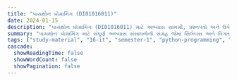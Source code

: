 ```yaml
---
title: "પાયથોન પ્રોગ્રામિંગ (DI01016011)"
date: 2024-01-15
description: "પાયથોન પ્રોગ્રામિંગ (DI01016011) માટે અભ્યાસ સામગ્રી, પ્રશ્નપત્રો અને ઉકેલો - ઇન્ફર્મેશન ટેકનોલોજી, સેમેસ્ટર 1"
summary: "પાયથોન પ્રોગ્રામિંગ માટે સંપૂર્ણ અભ્યાસ સંસાધનોનો સંગ્રહ જેમાં સિલેબસ અને વિગતવાર કોર્સ સામગ્રીનો સમાવેશ થાય છે"
tags: ["study-material", "16-it", "semester-1", "python-programming", "DI01016011"]
cascade:
  showReadingTime: false
  showWordCount: false
  showPagination: false
---
```

